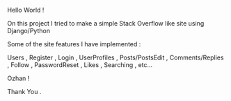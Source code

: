 Hello World !

On this project I tried to make a simple Stack Overflow like site using Django/Python

Some of the site features I have implemented :

Users , Register , Login , UserProfiles , Posts/PostsEdit , Comments/Replies , Follow , PasswordReset , Likes , Searching , etc...


Ozhan !

Thank You .
